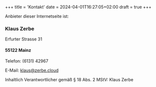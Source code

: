 +++
title = 'Kontakt'
date = 2024-04-01T16:27:05+02:00
draft = true
+++

Anbieter dieser Internetseite ist:

### Klaus Zerbe

Erfurter Strasse 31

#### 55122 Mainz

Telefon: (6131) 42967

E-Mail: <klaus@zerbe.cloud>

Inhaltlich Verantwortlicher gemäß § 18 Abs. 2 MStV: Klaus Zerbe
